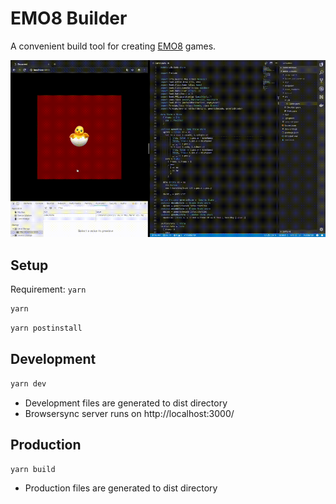 # EMO8 Builder

A convenient build tool for creating [EMO8](https://github.com/opyapeus/purescript-emo8) games.

![demo](demo.gif)

## Setup

Requirement: `yarn`

```sh
yarn
```

```sh
yarn postinstall
```

## Development

```sh
yarn dev
```

- Development files are generated to dist directory
- Browsersync server runs on http://localhost:3000/

## Production

```sh
yarn build
```

- Production files are generated to dist directory
